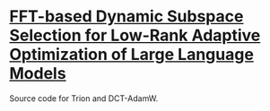# [FFT-based Dynamic Subspace Selection for Low-Rank Adaptive Optimization of Large Language Models](https://arxiv.org/pdf/2505.17967)

Source code for Trion and DCT-AdamW.